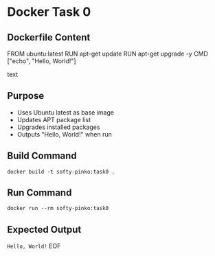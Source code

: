 # Docker Task 0

## Dockerfile Content
FROM ubuntu:latest
RUN apt-get update
RUN apt-get upgrade -y
CMD ["echo", "Hello, World!"]

text

## Purpose
- Uses Ubuntu latest as base image
- Updates APT package list
- Upgrades installed packages
- Outputs "Hello, World!" when run

## Build Command
`docker build -t softy-pinko:task0 .`

## Run Command  
`docker run --rm softy-pinko:task0`

## Expected Output
`Hello, World!`
EOF
